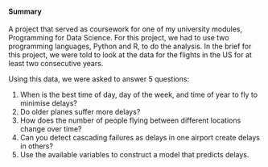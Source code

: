 #### Summary
A project that served as coursework for one of my university modules, Programming for Data Science. For this project, we had to use two programming
languages, Python and R, to do the analysis. In the brief for this project, we were told to look at the data for the flights in the US for at least two 
consecutive years. 

Using this data, we were asked to answer 5 questions:
1. When is the best time of day, day of the week, and time of year to fly to minimise delays?
2. Do older planes suffer more delays?
3. How does the number of people flying between different locations change over time?
4. Can you detect cascading failures as delays in one airport create delays in others?
5. Use the available variables to construct a model that predicts delays.
